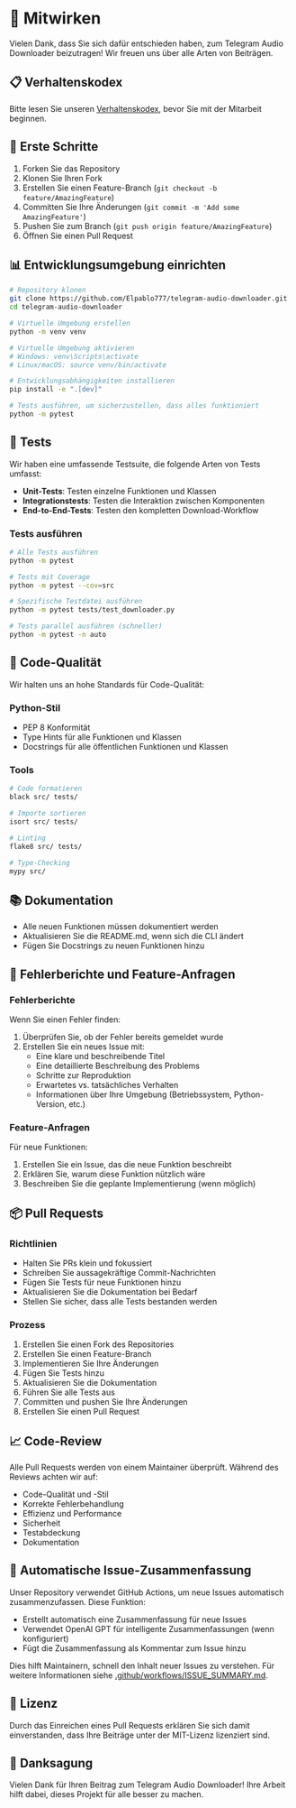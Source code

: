 # 🤝 Mitwirken

Vielen Dank, dass Sie sich dafür entschieden haben, zum Telegram Audio Downloader beizutragen! Wir freuen uns über alle Arten von Beiträgen.

## 📋 Verhaltenskodex

Bitte lesen Sie unseren [Verhaltenskodex](CODE_OF_CONDUCT.md), bevor Sie mit der Mitarbeit beginnen.

## 🚀 Erste Schritte

1. Forken Sie das Repository
2. Klonen Sie Ihren Fork
3. Erstellen Sie einen Feature-Branch (`git checkout -b feature/AmazingFeature`)
4. Committen Sie Ihre Änderungen (`git commit -m 'Add some AmazingFeature'`)
5. Pushen Sie zum Branch (`git push origin feature/AmazingFeature`)
6. Öffnen Sie einen Pull Request

## 📊 Entwicklungsumgebung einrichten

```bash
# Repository klonen
git clone https://github.com/Elpablo777/telegram-audio-downloader.git
cd telegram-audio-downloader

# Virtuelle Umgebung erstellen
python -m venv venv

# Virtuelle Umgebung aktivieren
# Windows: venv\Scripts\activate
# Linux/macOS: source venv/bin/activate

# Entwicklungsabhängigkeiten installieren
pip install -e ".[dev]"

# Tests ausführen, um sicherzustellen, dass alles funktioniert
python -m pytest
```

## 🧪 Tests

Wir haben eine umfassende Testsuite, die folgende Arten von Tests umfasst:

- **Unit-Tests**: Testen einzelne Funktionen und Klassen
- **Integrationstests**: Testen die Interaktion zwischen Komponenten
- **End-to-End-Tests**: Testen den kompletten Download-Workflow

### Tests ausführen

```bash
# Alle Tests ausführen
python -m pytest

# Tests mit Coverage
python -m pytest --cov=src

# Spezifische Testdatei ausführen
python -m pytest tests/test_downloader.py

# Tests parallel ausführen (schneller)
python -m pytest -n auto
```

## 📝 Code-Qualität

Wir halten uns an hohe Standards für Code-Qualität:

### Python-Stil
- PEP 8 Konformität
- Type Hints für alle Funktionen und Klassen
- Docstrings für alle öffentlichen Funktionen und Klassen

### Tools
```bash
# Code formatieren
black src/ tests/

# Importe sortieren
isort src/ tests/

# Linting
flake8 src/ tests/

# Type-Checking
mypy src/
```

## 📚 Dokumentation

- Alle neuen Funktionen müssen dokumentiert werden
- Aktualisieren Sie die README.md, wenn sich die CLI ändert
- Fügen Sie Docstrings zu neuen Funktionen hinzu

## 🐛 Fehlerberichte und Feature-Anfragen

### Fehlerberichte
Wenn Sie einen Fehler finden:
1. Überprüfen Sie, ob der Fehler bereits gemeldet wurde
2. Erstellen Sie ein neues Issue mit:
   - Eine klare und beschreibende Titel
   - Eine detaillierte Beschreibung des Problems
   - Schritte zur Reproduktion
   - Erwartetes vs. tatsächliches Verhalten
   - Informationen über Ihre Umgebung (Betriebssystem, Python-Version, etc.)

### Feature-Anfragen
Für neue Funktionen:
1. Erstellen Sie ein Issue, das die neue Funktion beschreibt
2. Erklären Sie, warum diese Funktion nützlich wäre
3. Beschreiben Sie die geplante Implementierung (wenn möglich)

## 📦 Pull Requests

### Richtlinien
- Halten Sie PRs klein und fokussiert
- Schreiben Sie aussagekräftige Commit-Nachrichten
- Fügen Sie Tests für neue Funktionen hinzu
- Aktualisieren Sie die Dokumentation bei Bedarf
- Stellen Sie sicher, dass alle Tests bestanden werden

### Prozess
1. Erstellen Sie einen Fork des Repositories
2. Erstellen Sie einen Feature-Branch
3. Implementieren Sie Ihre Änderungen
4. Fügen Sie Tests hinzu
5. Aktualisieren Sie die Dokumentation
6. Führen Sie alle Tests aus
7. Committen und pushen Sie Ihre Änderungen
8. Erstellen Sie einen Pull Request

## 📈 Code-Review

Alle Pull Requests werden von einem Maintainer überprüft. Während des Reviews achten wir auf:

- Code-Qualität und -Stil
- Korrekte Fehlerbehandlung
- Effizienz und Performance
- Sicherheit
- Testabdeckung
- Dokumentation

## 🤖 Automatische Issue-Zusammenfassung

Unser Repository verwendet GitHub Actions, um neue Issues automatisch zusammenzufassen. Diese Funktion:

- Erstellt automatisch eine Zusammenfassung für neue Issues
- Verwendet OpenAI GPT für intelligente Zusammenfassungen (wenn konfiguriert)
- Fügt die Zusammenfassung als Kommentar zum Issue hinzu

Dies hilft Maintainern, schnell den Inhalt neuer Issues zu verstehen. Für weitere Informationen siehe [.github/workflows/ISSUE_SUMMARY.md](.github/workflows/ISSUE_SUMMARY.md).

## 📄 Lizenz

Durch das Einreichen eines Pull Requests erklären Sie sich damit einverstanden, dass Ihre Beiträge unter der MIT-Lizenz lizenziert sind.

## 🙏 Danksagung

Vielen Dank für Ihren Beitrag zum Telegram Audio Downloader! Ihre Arbeit hilft dabei, dieses Projekt für alle besser zu machen.